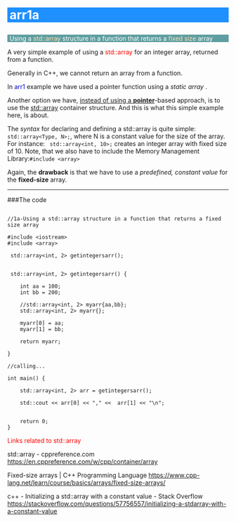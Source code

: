 # <h1 id="toc_0"><p style="background-color:DodgerBlue; color:white; padding-left:5px"> arr1a</p></h1>
<p style="background-color:cadetblue; color:white; padding-left:5px"> Using a <span style="color:moccasin">std::array</span> structure in a function that returns a <span style="color:moccasin">fixed size</span> array</p>

A very simple example of using a <span style="color:red">std::array</span> for an integer array, returned from a function.

Generally in C++, we cannot return an array from a function. 

In  <span style="color:mediumblue">arr1</span> example we have used a pointer function using a _static array_ .

Another option we have, <u>instead of using a **pointer**</u>-based approach, is to use the [std::array](https://en.cppreference.com/w/cpp/container/array) container structure. And this is what this simple example here, is about.

The _syntax_ for declaring and defining a std::array is quite simple:```  std::array<Type, N>; ```, where N is a constant value for the size of the array. For instance: ```  std::array<int, 10>; ``` creates an integer array with fixed size of 10. Note, that we also have to include the Memory Management Library:```#include <array>```

Again, the **drawback** is that we have to use a _predefined, constant value_ for the **fixed-size** array.
___

###The code

```

//1a-Using a std::array structure in a function that returns a fixed size array

#include <iostream>
#include <array>

 std::array<int, 2> getintegersarr();


 std::array<int, 2> getintegersarr() { 

    int aa = 100;
    int bb = 200;

    //std::array<int, 2> myarr{aa,bb};
    std::array<int, 2> myarr{};

    myarr[0] = aa;
    myarr[1] = bb;

    return myarr;

}

//calling...

int main() { 
    
    std::array<int, 2> arr = getintegersarr();

    std::cout << arr[0] << "," <<  arr[1] << "\n";


    return 0; 
}

```

<span style="color:red">Links related to std::array</span>

std::array - cppreference.com
https://en.cppreference.com/w/cpp/container/array

Fixed-size arrays | C++ Programming Language
https://www.cpp-lang.net/learn/course/basics/arrays/fixed-size-arrays/

c++ - Initializing a std::array with a constant value - Stack Overflow
https://stackoverflow.com/questions/57756557/initializing-a-stdarray-with-a-constant-value